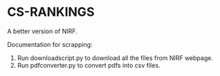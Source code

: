 # CS-RANKINGS
A better version of NIRF.

Documentation for scrapping:
1. Run downloadscript.py to download all the files from NIRF webpage.
2. Run pdfconverter.py to convert pdfs into csv files.
